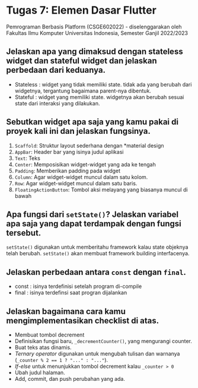 # Tugas 7: Elemen Dasar Flutter

Pemrograman Berbasis Platform (CSGE602022) - diselenggarakan oleh Fakultas Ilmu Komputer Universitas Indonesia, Semester Ganjil 2022/2023

## Jelaskan apa yang dimaksud dengan stateless widget dan stateful widget dan jelaskan perbedaan dari keduanya.

- Stateless : widget yang tidak memiliki state. tidak ada yang berubah dari widgetnya, tergantung bagaimana parent-nya dibentuk.
- Stateful : widget yang memiliki state. widgetnya akan berubah sesuai state dari interaksi yang dilakukan.

## Sebutkan widget apa saja yang kamu pakai di proyek kali ini dan jelaskan fungsinya.

1. `Scaffold`: Struktur layout sederhana dengan *material design
2. `AppBar`: Header bar yang isinya judul aplikasi
3. `Text`: Teks
4. `Center`: Memposisikan widget-widget yang ada ke tengah
5. `Padding`: Memberikan padding pada widget
6. `Column`: Agar widget-widget muncul dalam satu kolom.
7. `Row`: Agar widget-widget muncul dalam satu baris.
8. `FloatingActionButton`: Tombol aksi melayang yang biasanya muncul di bawah

## Apa fungsi dari `setState()`? Jelaskan variabel apa saja yang dapat terdampak dengan fungsi tersebut.

`setState()` digunakan untuk memberitahu framework kalau state objeknya telah berubah. `setState()` akan membuat framework building interfacenya.

## Jelaskan perbedaan antara `const` dengan `final`.
- const : isinya terdefinisi setelah program di-compile
- final : isinya terdefinsi saat progran dijalankan

## Jelaskan bagaimana cara kamu mengimplementasikan checklist di atas.
- Membuat tombol decrement
- Definisikan fungsi baru, `_decrementCounter()`, yang mengurangi counter.
- Buat teks atas dinamis.
- *Ternary operator* digunakan untuk mengubah tulisan dan warnanya (`_counter % 2 == 1 ? "..." : "..."`).
- *If-else* untuk menunjukkan tombol decrement kalau `_counter > 0`
- Ubah judul halaman.
- Add, commit, dan push perubahan yang ada.
